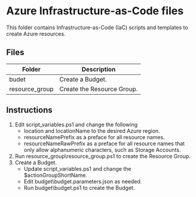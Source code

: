 # Azure Infrastructure-as-Code files

This folder contains Infrastructure-as-Code (IaC) scripts and templates to create Azure resources.

## Files

Folder | Description
------ | -----------
budet | Create a Budget.
resource_group | Create the Resource Group.

## Instructions

1. Edit script_variables.ps1 and change the following
    - location and locationName to the desired Azure region.
    - resourceNamePrefix as a preface for all resource names.
    - resourceNameRawPrefix as a preface for all resource names that only allow alphanumeric characters, such as Storage Accounts.
2. Run resource_group\resource_group.ps1 to create the Resource Group.
3. Create a Budget.
    - Update script_variables.ps1 and change the $actionGroupShortName.
    - Edit budget\budget.parameters.json as needed.
    - Run budget\budget.ps1 to create the Budget.
